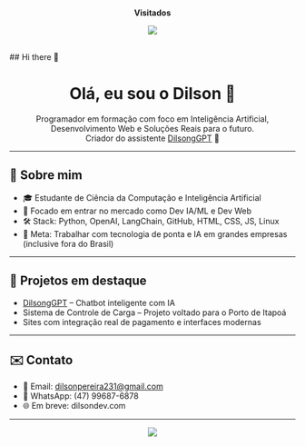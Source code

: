 <div align="center">
<br><p align="centre"><b>Visitados</b></p>  
<p align="center" theme="transparent"><img align="center" src="https://profile-counter.glitch.me/{dilson123-tech}/count.svg" /></p> 
<br>
</div>## Hi there 👋

<!--<p align="start">
  <img src="https://avatars.githubusercontent.com/u/206139678?v=4" width="300"/>
</p>-->

<h1 align="center">Olá, eu sou o Dilson 👋</h1>

<p align="center">
  Programador em formação com foco em Inteligência Artificial, Desenvolvimento Web e Soluções Reais para o futuro.<br/>
  Criador do assistente <a href="https://github.com/dilson123-tech/dilsongpt">DilsongGPT</a> 🤖
</p>

---

## 🚀 Sobre mim

- 🎓 Estudante de Ciência da Computação e Inteligência Artificial
- 💼 Focado em entrar no mercado como Dev IA/ML e Dev Web
- 🛠️ Stack: Python, OpenAI, LangChain, GitHub, HTML, CSS, JS, Linux
- 🎯 Meta: Trabalhar com tecnologia de ponta e IA em grandes empresas (inclusive fora do Brasil)

---

## 📌 Projetos em destaque

- [DilsongGPT](https://github.com/dilson123-tech/dilsongpt) – Chatbot inteligente com IA
- Sistema de Controle de Carga – Projeto voltado para o Porto de Itapoá
- Sites com integração real de pagamento e interfaces modernas

---

## ✉️ Contato

- 📧 Email: dilsonpereira231@gmail.com
- 📱 WhatsApp: (47) 99687-6878
- 🌐 Em breve: dilsondev.com

---

<p align="center">
  <img src="https://img.shields.io/badge/Powered%20by-DilsongGPT-blue.svg"/>
</p>
